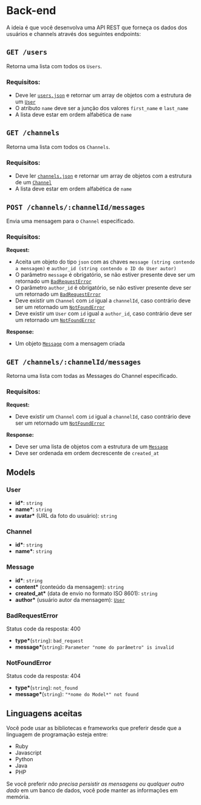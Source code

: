 # Back-end

A ideia é que você desenvolva uma API REST que forneça os dados dos usuários e channels através dos seguintes endpoints:

## `GET /users`

Retorna uma lista com todos os `Users`.

### Requisitos:

- Deve ler [`users.json`](users.json) e retornar um array de objetos com a estrutura de um [`User`](#user)
- O atributo `name` deve ser a junção dos valores `first_name` e `last_name`
- A lista deve estar em ordem alfabética de `name`

## `GET /channels`

Retorna uma lista com todos os `Channels`.

### Requisitos:

- Deve ler [`channels.json`](channels.json) e retornar um array de objetos com a estrutura de um [`Channel`](#channel)
- A lista deve estar em ordem alfabética de `name`

## `POST /channels/:channelId/messages`

Envia uma mensagem para o `Channel` especificado.

### Requisitos:

**Request:**

- Aceita um objeto do tipo `json` com as chaves `message (string contendo a mensagem)` e `author_id (string contendo o ID do User autor)`
- O parâmetro `message` é obrigatório, se não estiver presente deve ser um retornado um [`BadRequestError`](#badrequesterror)
- O parâmetro `author_id` é obrigatório, se não estiver presente deve ser um retornado um [`BadRequestError`](#badrequesterror)
- Deve existir um `Channel` com `id` igual a `channelId`, caso contrário deve ser um retornado um [`NotFoundError`](#notfounderror)
- Deve existir um `User` com `id` igual a `author_id`, caso contrário deve ser um retornado um [`NotFoundError`](#notfounderror)

**Response:**

- Um objeto [`Message`](#message) com a mensagem criada

## `GET /channels/:channelId/messages`

Retorna uma lista com todas as Messages do Channel especificado.

### Requisitos:

**Request:**

- Deve existir um `Channel` com `id` igual a `channelId`, caso contrário deve ser um retornado um [`NotFoundError`](#notfounderror)

**Response:**

- Deve ser uma lista de objetos com a estrutura de um [`Message`](#message)
- Deve ser ordenada em ordem decrescente de `created_at`

## Models
### User
- **id\***: `string`
- **name\***: `string`
- **avatar\*** (URL da foto do usuário): `string`

### Channel
- **id\***: `string`
- **name\***: `string`

### Message
- **id\***: `string`
- **content\*** (conteúdo da mensagem): `string`
- **created_at\*** (data de envio no formato ISO 8601): `string`
- **author\*** (usuário autor da mensagem): [`User`](#user)

### BadRequestError
Status code da resposta: 400

- **type\***(`string`): `bad_request`
- **message\***(`string`): `Parameter "nome do parâmetro" is invalid`

### NotFoundError
Status code da resposta: 404

- **type\***(`string`): `not_found`
- **message\***(`string`): `"*nome do Model*" not found`

## Linguagens aceitas
Você pode usar as bibliotecas e frameworks que preferir desde que a linguagem de programação esteja entre:

- Ruby
- Javascript
- Python
- Java
- PHP

Se você preferir *não precisa persistir as mensagens ou qualquer outro dado* em um banco de dados, você pode manter as informações em memória.
